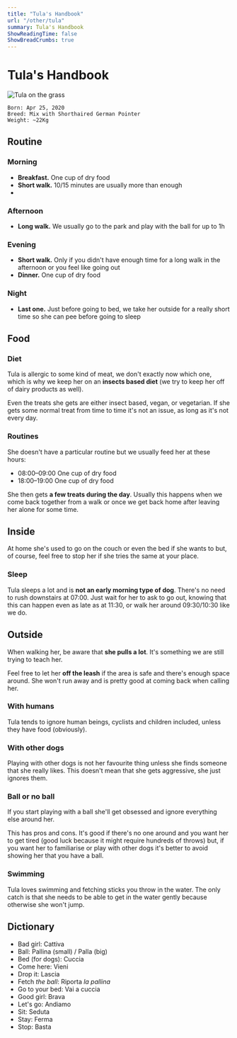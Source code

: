 ```yaml
---
title: "Tula's Handbook"
url: "/other/tula"
summary: Tula's Handbook
ShowReadingTime: false
ShowBreadCrumbs: true
---
```


# Tula's Handbook

![Tula on the grass](/images/tula.png)

```
Born: Apr 25, 2020
Breed: Mix with Shorthaired German Pointer
Weight: ~22Kg
```

## Routine

### Morning
- **Breakfast.** One cup of dry food
- **Short walk.** 10/15 minutes are usually more than enough
- 
### Afternoon
- **Long walk.** We usually go to the park and play with the ball for up to 1h

### Evening
- **Short walk.** Only if you didn't have enough time for a long walk in the afternoon or you feel like going out
- **Dinner.** One cup of dry food

### Night
- **Last one.** Just before going to bed, we take her outside for a really short time so she can pee before going to sleep

## Food

### Diet

Tula is allergic to some kind of meat, we don't exactly now which one, which is why we keep her on an **insects based diet** (we try to keep her off of dairy products as well).

Even the treats she gets are either insect based, vegan, or vegetarian. If she gets some normal treat from time to time it's not an issue, as long as it's not every day.

### Routines

She doesn't have a particular routine but we usually feed her at these hours:
- 08:00–09:00 One cup of dry food
- 18:00–19:00 One cup of dry food

She then gets **a few treats during the day**. Usually this happens when we come back together from a walk or once we get back home after leaving her alone for some time.

## Inside

At home she's used to go on the couch or even the bed if she wants to but, of course, feel free to stop her if she tries the same at your place.

### Sleep

Tula sleeps a lot and is **not an early morning type of dog**. 
There's no need to rush downstairs at 07:00. Just wait for her to ask to go out, knowing that this can happen even as late as at 11:30, or walk her around 09:30/10:30 like we do.

## Outside

When walking her, be aware that **she pulls a lot**. It's something we are still trying to teach her.

Feel free to let her **off the leash** if the area is safe and there's enough space around. She won't run away and is pretty good at coming back when calling her.

### With humans

Tula tends to ignore human beings, cyclists and children included, unless they have food (obviously).

### With other dogs

Playing with other dogs is not her favourite thing unless she finds someone that she really likes.
This doesn't mean that she gets aggressive, she just ignores them.

### Ball or no ball

If you start playing with a ball she'll get obsessed and ignore everything else around her.

This has pros and cons. It's good if there's no one around and you want her to get tired (good luck because it might require hundreds of throws) but, if you want her to familiarise or play with other dogs it's better to avoid showing her that you have a ball.

### Swimming

Tula loves swimming and fetching sticks you throw in the water. The only catch is that she needs to be able to get in the water gently because otherwise she won't jump.

## Dictionary

- Bad girl: Cattiva
- Ball: Pallina (small) / Palla (big)
- Bed (for dogs): Cuccia
- Come here: Vieni
- Drop it: Lascia
- Fetch *the ball*: Riporta *la pallina*
- Go to your bed: Vai a cuccia
- Good girl: Brava
- Let's go: Andiamo
- Sit: Seduta
- Stay: Ferma
- Stop: Basta
